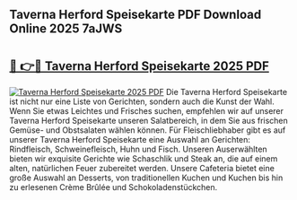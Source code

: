## Taverna Herford Speisekarte PDF Download Online 2025 7aJWS

# <h2><a href="http://gcb06q9.nevu.top/?p=Taverna+Herford+Speisekarte">🔗 👉🔴 Taverna Herford Speisekarte 2025 PDF</a></h2>

[![Taverna Herford Speisekarte 2025 PDF](https://i.imgur.com/dBaPXMq.png)](http://gcb06q9.nevu.top/?p=Taverna+Herford+Speisekarte)
Die Taverna Herford Speisekarte ist nicht nur eine Liste von Gerichten, sondern auch die Kunst der Wahl. Wenn Sie etwas Leichtes und Frisches suchen, empfehlen wir auf unserer Taverna Herford Speisekarte unseren Salatbereich, in dem Sie aus frischen Gemüse- und Obstsalaten wählen können. Für Fleischliebhaber gibt es auf unserer Taverna Herford Speisekarte eine Auswahl an Gerichten: Rindfleisch, Schweinefleisch, Huhn und Fisch. Unseren Auserwählten bieten wir exquisite Gerichte wie Schaschlik und Steak an, die auf einem alten, natürlichen Feuer zubereitet werden. Unsere Cafeteria bietet eine große Auswahl an Desserts, von traditionellen Kuchen und Kuchen bis hin zu erlesenen Crème Brûlée und Schokoladenstückchen.
